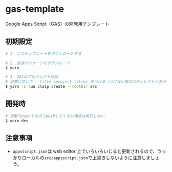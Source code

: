 # gas-template

Google Apps Script（GAS）の開発用テンプレート

## 初期設定

```sh
# 1. このテンプレートをダウンロードする

# 2. 依存パッケージのダウンロード
$ yarn

# 3. GASのプロジェクト作成
# 必要に応じて`--title <project-title>`をつける（つけない場合はディレクトリ名が使われる）
$ yarn -s run clasp create --rootDir src
```

## 開発時

```sh
# 自動でpushするのでpushしたくない場合は実行しない
$ yarn dev
```

## 注意事項

- `appsscript.json`は web editor 上でいろいろいじると更新されるので、うっかりローカルの`src/appsscript.json`で上書きしないように注意しましょう。
